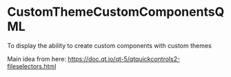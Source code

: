 # CustomThemeCustomComponentsQML
To display the ability to create custom components with custom themes

Main idea from here:
https://doc.qt.io/qt-5/qtquickcontrols2-fileselectors.html
